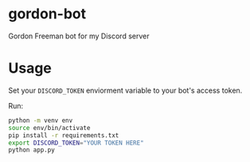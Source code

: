 # gordon-bot
Gordon Freeman bot for my Discord server

# Usage

Set your `DISCORD_TOKEN` enviorment variable to your bot's access token.

Run:
```bash
python -m venv env
source env/bin/activate
pip install -r requirements.txt
export DISCORD_TOKEN="YOUR TOKEN HERE"
python app.py
```

